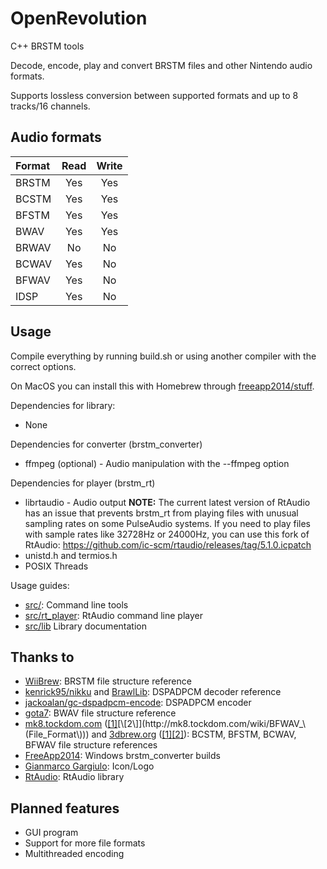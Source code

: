 # OpenRevolution
C++ BRSTM tools

Decode, encode, play and convert BRSTM files and other Nintendo audio formats.

Supports lossless conversion between supported formats and up to 8 tracks/16 channels.

## Audio formats

| Format       | Read                | Write               |
|:------------ |:-------------------:|:-------------------:|
| BRSTM        | Yes                 | Yes                 |
| BCSTM        | Yes                 | Yes                 |
| BFSTM        | Yes                 | Yes                 |
| BWAV         | Yes                 | Yes                 |
| BRWAV        | No                  | No                  |
| BCWAV        | Yes                 | No                  |
| BFWAV        | Yes                 | No                  |
| IDSP         | Yes                 | No                  |

## Usage
Compile everything by running build.sh or using another compiler with the correct options.

On MacOS you can install this with Homebrew through [freeapp2014/stuff](https://github.com/FreeApp2014/homebrew-stuff).

Dependencies for library:
- None

Dependencies for converter (brstm_converter)
- ffmpeg (optional) - Audio manipulation with the --ffmpeg option

Dependencies for player (brstm_rt)
- librtaudio - Audio output
**NOTE:** The current latest version of RtAudio has an issue that prevents brstm_rt from playing files with unusual sampling rates on some PulseAudio systems. If you need to play files with sample rates like 32728Hz or 24000Hz, you can use this fork of RtAudio: https://github.com/ic-scm/rtaudio/releases/tag/5.1.0.icpatch
- unistd.h and termios.h
- POSIX Threads

Usage guides:
- [src/](/src): Command line tools
- [src/rt_player](/src/rt_player): RtAudio command line player
- [src/lib](/src/lib) Library documentation

## Thanks to

- [WiiBrew](https://wiibrew.org/wiki/BRSTM_file): BRSTM file structure reference
- [kenrick95/nikku](https://github.com/kenrick95/nikku) and [BrawlLib](https://github.com/libertyernie/brawltools): DSPADPCM decoder reference
- [jackoalan/gc-dspadpcm-encode](https://github.com/jackoalan/gc-dspadpcm-encode): DSPADPCM encoder
- [gota7](https://gota7.github.io/Citric-Composer/specs/binaryWav.html): BWAV file structure reference
- [mk8.tockdom.com](http://mk8.tockdom.com/wiki/Main_Page) ([\[1\]](http://mk8.tockdom.com/wiki/BFSTM_\(File_Format\))[\[2\]](http://mk8.tockdom.com/wiki/BFWAV_\(File_Format\))) and [3dbrew.org](https://www.3dbrew.org/wiki/Main_Page) ([\[1\]](https://www.3dbrew.org/wiki/BCSTM)[\[2\]](https://www.3dbrew.org/wiki/BCWAV)): BCSTM, BFSTM, BCWAV, BFWAV file structure references
- [FreeApp2014](https://github.com/FreeApp2014): Windows brstm_converter builds
- [Gianmarco Gargiulo](https://gianmarco.ga/): Icon/Logo
- [RtAudio](https://github.com/thestk/rtaudio): RtAudio library

## Planned features

- GUI program
- Support for more file formats
- Multithreaded encoding

